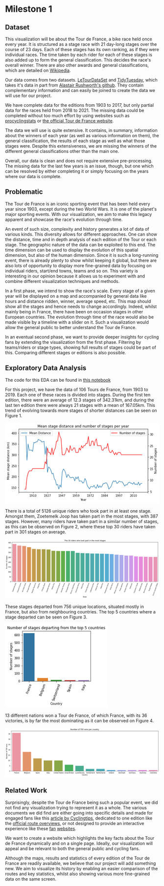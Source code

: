 # Milestone 1

## Dataset

This visualization will be about the Tour de France, a bike race held once every year. It is structured as a stage race with 21 day-long stages over the course of 23 days. Each of these stages has its own ranking, as if they were individual races. The time taken by each rider for each of these stages is also added up to form the general classification. This decides the race's overall winner. There are also other awards and general classifications, which are detailed on [Wikipedia](https://en.wikipedia.org/wiki/Tour_de_France#Classifications).

Our data comes from two datasets. [LeTourDataSet](https://github.com/camminady/LeTourDataSet) and [TidyTuesday](https://github.com/rfordatascience/tidytuesday/blob/master/data/2020/2020-04-07/readme.md), which takes it's data in part from [Alastair Rushworth's github](https://github.com/alastairrushworth/tdf). They contain complementary information and can easily be joined to create the data we will use for our project.

We have complete data for the editions from 1903 to 2017, but only partial data for the races held from 2018 to 2021. The missing data could be completed without too much effort by using websites such as [procyclingstats](https://www.procyclingstats.com/) or [the official Tour de France website](https://www.letour.fr/en/history).

The data we will use is quite extensive. It contains, in summary, information about the winners of each year (as well as various information on them), the general classification, the results of each stage as well as what those stages were. Despite this extensiveness, we are missing the winners of the different general classifications other than the main one.

Overall, our data is clean and does not require extensive pre-processing. The missing data for the last few years is an issue, though, but one which can be resolved by either completing it or simply focusing on the years where our data is complete.

## Problematic

The Tour de France is an iconic sporting event that has been held every year since 1903, except during the two World Wars. It is one of the planet's major sporting events. With our visualization, we aim to make this legacy apparent and showcase the race's evolution through time.

An event of such size, complexity and history generates a lot of data of various kinds. This diversity allows for different approaches. One can show the distance, time and in depth analysis of each edition of the Tour or each stage. The geographic nature of the data can be exploited to this end. The time dimension can be used to display the evolution of this spatial dimension, but also of the human dimension. Since it is such a long-running event, there is already plenty to show whilst keeping it global, but there are also lots of opportunity to display more fine-grained data by focusing on individual riders, start/end towns, teams and so on. This variety is interesting in our opinion because it allows us to experiment with and combine different visualization techniques and methods.

In a first phase, we intend to show the race's scale. Every stage of a given year will be displayed on a map and accompanied by general data like hours and distance ridden, winner, average speed, etc. This map should show all the stages and hence needs to change accordingly. Indeed, whilst mainly being in France, there have been on occasion stages in other European countries. The evolution through time of the race would also be made visible by a timeline with a slider on it. Such a visualization would allow the general public to better understand the Tour de France.

In an eventual second phase, we want to provide deeper insights for cycling fans by extending the visualization from the first phase. Filtering by teams/riders or stage types, showing full results of stages could be part of this. Comparing different stages or editions is also possible.

## Exploratory Data Analysis

The code for this EDA can be found in [this notebook](EDA/EDA.ipynb)

For this project, we have the data of 106 Tours de France, from 1903 to 2019. Each one of these races is divided into stages. During the first ten edition, there were an average of 12.3 stages of 342.31km, and during the last ten edition there were always 21 stages with a mean of 167.05km. This trend of evolving towards more stages of shorter distances can be seen on Figure 1.

![Figure 1](EDA/plots/stage_distance_and_number.png)


There is a total of 5126 unique riders who took part in at least one stage. Amongst them, Zoetemelk Joop has taken part in the most stages, with 387 stages. However, many riders have taken part in a similar number of stages, as this can be observed on Figure 2, where these top 30 riders have taken part in 301 stages on average.

![Figure 2](EDA/plots/top_30_riders.png)

These stages departed from 756 unique locations, situated mostly in France, but also from neighbouring countries. The top 5 countries where a stage departed can be seen on Figure 3.

![Figure 3](EDA/plots/stages_countries.png)

13 different nations won a Tour de France, of which France, with its 36 victories, is by far the most dominating as it can be observed on Figure 4.

![Figure 4](EDA/plots/winners_countries.png)

## Related Work

Surprisingly, despite the Tour de France being such a popular event, we did not find any visualization trying to represent it as a whole. The various documents we did find are either going into specific details and made for engaged fans like this [article by Cyclingtips](https://cyclingtips.com/2019/07/visualising-the-2019-tour-de-france/), dedicated to one edition like the [official route overviews](https://www.letour.fr/en/overall-route), or not designed to provide an interactive experience like these [fan](http://www.tdfrance.eu/index.php) [websites](http://www.lagrandeboucle.com/).

We want to create a website which highlights the key facts about the Tour de France dynamically and on a single page. Ideally, our visualization will appeal and be relevant to both the general public and cycling fans.

Although the maps, results and statistics of every edition of the Tour de France are readily available, we believe that our project will add something new. We aim to visualize its history by enabling an easier comparison of the routes and key statistics, whilst also showing various more fine-grained data on the same screen.